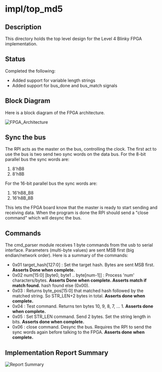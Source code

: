 # impl/top_md5

## Description

This directory holds the top level design for the Level 4 Blinky
FPGA implementation.

## Status

Completed the following:
* Added support for variable length strings
* Added support for bus_done and bus_match signals


## Block Diagram

Here is a block diagram of the FPGA architecture.

![FPGA_Architecture](images/MiniWheat_FPGA_Architecture.png)

## Sync the bus

The RPI acts as the master on the bus, controlling the clock.  The first act
to use the bus is two send two sync words on the data bus. For the 8-bit parallel
bus the sync words are:
1. 8'hB8 
2. 8'h8B

For the 16-bit parallel bus the sync words are:
1. 16'hB8_B8 
2. 16'h8B_8B

This lets the FPGA board know that the master is ready to start sending
and receiving data.  When the program is done the RPI should send
a "close command" which will desync the bus.

## Commands

The cmd_parser module receives 1 byte commands from the
usb to serial interface.  Parameters (multi-byte values) are sent MSB first 
(big endian/network order).
Here is a summary of the commands:

* 0x01 target_hash[127:0] : Set the target hash.  Bytes are sent MSB first. **Asserts Done when complete.**
* 0x02 num[15:0] [byte0, byte1 .. byte[num-1]] : Process 'num' characters/bytes. **Asserts Done when complete.
Asserts match if match found.**
  hash found else (0x00).
* 0x03 : Returns byte_pos[15:0] that matched hash followed by the matched string. So STR_LEN+2 bytes in total.
  **Asserts done when complete.**
* 0x04 : Test command.  Returns ten bytes 10, 9, 8, 7, ... 1. **Asserts done when complete.**
* 0x05 : Set STR_LEN command.  Send 2 bytes.  Set the string length in bits.
**Asserts done when complete.**
* 0x06 : close command.  Desync the bus.  Requires the RPI to send the sync words again before talking to the FPGA.
**Asserts  done when complete.**


## Implementation Report Summary


![Report Summary](images/report_summary.png)

